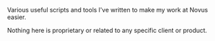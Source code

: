 Various useful scripts and tools I've written to make my work at Novus easier.

Nothing here is proprietary or related to any specific client or product.

